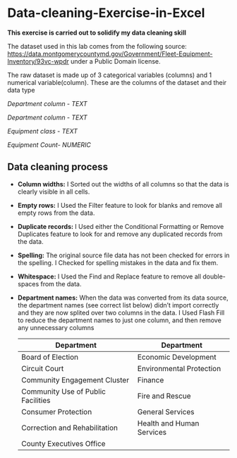 #                               Data-cleaning-Exercise-in-Excel
**This exercise is carried out to solidify my data cleaning skill**

The dataset used in this lab comes from the following source: https://data.montgomerycountymd.gov/Government/Fleet-Equipment-Inventory/93vc-wpdr under a Public Domain license.

The raw dataset is made up of 3 categorical variables (columns) and 1 numerical variable(column).
These are the columns of the dataset and their data type

*Department column - TEXT*

*Department column - TEXT*

*Equipment class - TEXT*

*Equipment Count- NUMERIC*

##                                   Data cleaning process
* **Column widths:** I Sorted out the widths of all columns so that the data is clearly visible in all cells.

* **Empty rows:** I Used the Filter feature to look for blanks and remove all empty rows from the data.

* **Duplicate records:** I Used either the Conditional Formatting or Remove Duplicates feature to look for and remove any duplicated records from the data.

* **Spelling:** The original source file data has not been checked for errors in the spelling. I Checked for spelling mistakes in the data and fix them.

* **Whitespace:** I Used the Find and Replace feature to remove all double-spaces from the data.

* **Department names:** When the data was converted from its data source, the department names (see correct list below) didn’t import correctly and they are now splited over two columns in the data. I Used Flash Fill to reduce the department names to just one column, and then remove any unnecessary columns

  
   | Department| Department|
   |----------------|----------------|
   |Board of Election|Economic Development|
   |Circuit Court|Environmental Protection|
   |Community Engagement Cluster|Finance|
   |Community Use of Public Facilities|Fire and Rescue|
   |Consumer Protection|General Services|
   |Correction and Rehabilitation|Health and Human Services|
   |County Executives Office|    |


